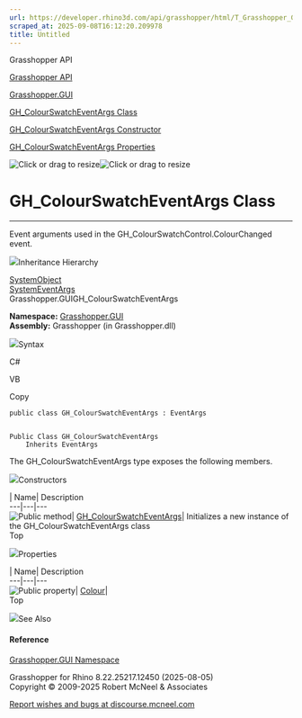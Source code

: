 ```yaml
---
url: https://developer.rhino3d.com/api/grasshopper/html/T_Grasshopper_GUI_GH_ColourSwatchEventArgs.htm
scraped_at: 2025-09-08T16:12:20.209978
title: Untitled
---
```


Grasshopper API

[Grasshopper API](../html/723c01da-9986-4db2-8f53-6f3a7494df75.htm
"Grasshopper API")

[Grasshopper.GUI](../html/N_Grasshopper_GUI.htm "Grasshopper.GUI")

[GH_ColourSwatchEventArgs
Class](../html/T_Grasshopper_GUI_GH_ColourSwatchEventArgs.htm
"GH_ColourSwatchEventArgs Class")

[GH_ColourSwatchEventArgs Constructor
](../html/M_Grasshopper_GUI_GH_ColourSwatchEventArgs__ctor.htm
"GH_ColourSwatchEventArgs Constructor ")

[GH_ColourSwatchEventArgs
Properties](../html/Properties_T_Grasshopper_GUI_GH_ColourSwatchEventArgs.htm
"GH_ColourSwatchEventArgs Properties")

![Click or drag to resize](../icons/TocOpen.gif)![Click or drag to
resize](../icons/TocClose.gif)

# GH_ColourSwatchEventArgs Class  
  
---  
  
Event arguments used in the GH_ColourSwatchControl.ColourChanged event.

![](../icons/SectionExpanded.png)Inheritance Hierarchy

[SystemObject](https://docs.microsoft.com/dotnet/api/system.object)  
[SystemEventArgs](https://docs.microsoft.com/dotnet/api/system.eventargs)  
Grasshopper.GUIGH_ColourSwatchEventArgs  

**Namespace:** [Grasshopper.GUI](N_Grasshopper_GUI.htm)  
**Assembly:** Grasshopper (in Grasshopper.dll)

![](../icons/SectionExpanded.png)Syntax

C#

VB

Copy

    
    
    public class GH_ColourSwatchEventArgs : EventArgs
    
    
    Public Class GH_ColourSwatchEventArgs
    	Inherits EventArgs

The GH_ColourSwatchEventArgs type exposes the following members.

![](../icons/SectionExpanded.png)Constructors

| Name| Description  
---|---|---  
![Public method](../icons/pubmethod.gif)|
[GH_ColourSwatchEventArgs](M_Grasshopper_GUI_GH_ColourSwatchEventArgs__ctor.htm)|
Initializes a new instance of the GH_ColourSwatchEventArgs class  
Top

![](../icons/SectionExpanded.png)Properties

| Name| Description  
---|---|---  
![Public property](../icons/pubproperty.gif)|
[Colour](P_Grasshopper_GUI_GH_ColourSwatchEventArgs_Colour.htm)|  
Top

![](../icons/SectionExpanded.png)See Also

#### Reference

[Grasshopper.GUI Namespace](N_Grasshopper_GUI.htm)

Grasshopper for Rhino 8.22.25217.12450 (2025-08-05)  
Copyright © 2009-2025 Robert McNeel & Associates

[Report wishes and bugs at
discourse.mcneel.com](https://discourse.mcneel.com/c/grasshopper)

